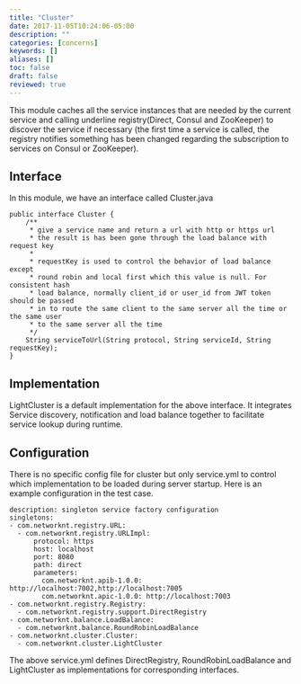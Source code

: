 ```yaml
---
title: "Cluster"
date: 2017-11-05T10:24:06-05:00
description: ""
categories: [concerns]
keywords: []
aliases: []
toc: false
draft: false
reviewed: true 
---
```


This module caches all the service instances that are needed by the current service and calling underline registry(Direct, Consul and ZooKeeper) to discover the service if necessary (the first time a service is called, the registry notifies something has been changed regarding the subscription to services on Consul or ZooKeeper).

## Interface

In this module, we have an interface called Cluster.java

```
public interface Cluster {
    /**
     * give a service name and return a url with http or https url
     * the result is has been gone through the load balance with request key
     *
     * requestKey is used to control the behavior of load balance except
     * round robin and local first which this value is null. For consistent hash
     * load balance, normally client_id or user_id from JWT token should be passed
     * in to route the same client to the same server all the time or the same user
     * to the same server all the time
     */
    String serviceToUrl(String protocol, String serviceId, String requestKey);
}
```

## Implementation

LightCluster is a default implementation for the above interface. It integrates
Service discovery, notification and load balance together to facilitate service
lookup during runtime. 

## Configuration

There is no specific config file for cluster but only service.yml to control
which implementation to be loaded during server startup. Here is an example
configuration in the test case. 

```
description: singleton service factory configuration
singletons:
- com.networknt.registry.URL:
  - com.networknt.registry.URLImpl:
      protocol: https
      host: localhost
      port: 8080
      path: direct
      parameters:
        com.networknt.apib-1.0.0: http://localhost:7002,http://localhost:7005
        com.networknt.apic-1.0.0: http://localhost:7003
- com.networknt.registry.Registry:
  - com.networknt.registry.support.DirectRegistry
- com.networknt.balance.LoadBalance:
  - com.networknt.balance.RoundRobinLoadBalance
- com.networknt.cluster.Cluster:
  - com.networknt.cluster.LightCluster

```

The above service.yml defines DirectRegistry, RoundRobinLoadBalance and LightCluster
as implementations for corresponding interfaces. 

